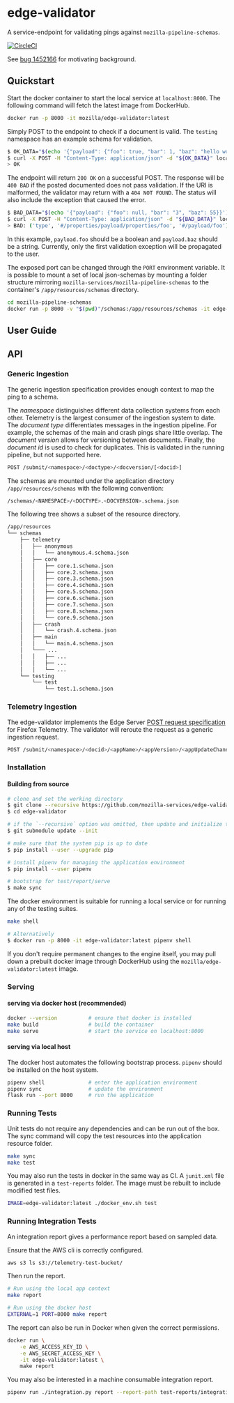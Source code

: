 # edge-validator

A service-endpoint for validating pings against `mozilla-pipeline-schemas`.

[![CircleCI](https://circleci.com/gh/mozilla-services/edge-validator.svg?style=svg)](https://circleci.com/gh/mozilla-services/edge-validator)

See [bug 1452166](https://bugzilla.mozilla.org/show_bug.cgi?id=1452166) for
motivating background.

## Quickstart

Start the docker container to start the local service at `localhost:8000`. The
following command will fetch the latest image from DockerHub.

```bash
docker run -p 8000 -it mozilla/edge-validator:latest
```

Simply POST to the endpoint to check if a document is valid. The `testing`
namespace has an example schema for validation.

```bash
$ OK_DATA="$(echo '{"payload": {"foo": true, "bar": 1, "baz": "hello world"}}')"
$ curl -X POST -H "Content-Type: application/json" -d "${OK_DATA}" localhost:8000/submit/testing/test/1
> OK
```

The endpoint will return `200 OK` on a successful POST. The response will be
`400 BAD` if the posted documented does not pass validation. If the URI is
malformed, the validator may return with a `404 NOT FOUND`. The status will also
include the exception that caused the error.

```bash
$ BAD_DATA="$(echo '{"payload": {"foo": null, "bar": "3", "baz": 55}}')"
$ curl -X POST -H "Content-Type: application/json" -d "${BAD_DATA}" localhost:8000/submit/testing/test/1
> BAD: ('type', '#/properties/payload/properties/foo', '#/payload/foo')
```

In this example, `payload.foo` should be a boolean and `payload.baz` should be a
string. Currently, only the first validation exception will be propagated to the
user.

The exposed port can be changed through the `PORT` environment variable. It is
possible to mount a set of local json-schemas by mounting a folder structure
mirroring `mozilla-services/mozilla-pipeline-schemas` to the container's
`/app/resources/schemas` directory.

```bash
cd mozilla-pipeline-schemas
docker run -p 8000 -v "$(pwd)"/schemas:/app/resources/schemas -it edge-validator
```

## User Guide

## API

### Generic Ingestion

The generic ingestion specification provides enough context to map the ping to a
schema.

The _namespace_ distinguishes different data collection systems from each other.
Telemetry is the largest consumer of the ingestion system to date. The _document
type_ differentiates messages in the ingestion pipeline. For example, the
schemas of the main and crash pings share little overlap. The _document version_
allows for versioning between documents. Finally, the _document id_ is used to
check for duplicates. This is validated in the running pipeline, but not
supported here.

```bash
POST /submit/<namespace>/<doctype>/<docversion/[<docid>]
```

The schemas are mounted under the application directory `/app/resources/schemas`
with the following convention:

```bash
/schemas/<NAMESPACE>/<DOCTYPE>.<DOCVERSION>.schema.json
```

The following tree shows a subset of the resource directory.

```bash
/app/resources
└── schemas
    ├── telemetry
    │   ├── anonymous
    │   │   └── anonymous.4.schema.json
    │   ├── core
    │   │   ├── core.1.schema.json
    │   │   ├── core.2.schema.json
    │   │   ├── core.3.schema.json
    │   │   ├── core.4.schema.json
    │   │   ├── core.5.schema.json
    │   │   ├── core.6.schema.json
    │   │   ├── core.7.schema.json
    │   │   ├── core.8.schema.json
    │   │   └── core.9.schema.json
    │   ├── crash
    │   │   └── crash.4.schema.json
    │   ├── main
    │   │   └── main.4.schema.json
    │   └─── ...
    │   │   ├── ...
    │   │   ├── ...
    │   │   └── ...
    └── testing
        └── test
            └── test.1.schema.json
```

### Telemetry Ingestion

The edge-validator implements the Edge Server [POST request
specification](https://docs.telemetry.mozilla.org/concepts/pipeline/http_edge_spec.html#postput-request)
for Firefox Telemetry. The validator will reroute the request as a generic
ingestion request.

```bash
POST /submit/<namespace>/<docid>/<appName>/<appVersion>/<appUpdateChannel>/<appBuildId>
```

### Installation

#### Building from source

```bash
# clone and set the working directory
$ git clone --recursive https://github.com/mozilla-services/edge-validator.git
$ cd edge-validator

# if the `--recursive` option was omitted, then update and initialize the submodule
$ git submodule update --init

# make sure that the system pip is up to date
$ pip install --user --upgrade pip

# install pipenv for managing the application environment
$ pip install --user pipenv

# bootstrap for test/report/serve
$ make sync
```

The docker environment is suitable for running a local service or for running
any of the testing suites.

```bash
make shell

# Alternatively
$ docker run -p 8000 -it edge-validator:latest pipenv shell
```

If you don't require permanent changes to the engine itself, you may pull down a
prebuilt docker image through DockerHub using the
`mozilla/edge-validator:latest` image.

### Serving

#### serving via docker host (recommended)

```bash
docker --version          # ensure that docker is installed
make build                # build the container
make serve                # start the service on localhost:8000
```

#### serving via local host

The docker host automates the following bootstrap process. `pipenv` should be
installed on the host system.

```bash
pipenv shell              # enter the application environment
pipenv sync               # update the environment
flask run --port 8000     # run the application
```

### Running Tests

Unit tests do not require any dependencies and can be run out of the box. The
sync command will copy the test resources into the application resource folder.

```bash
make sync
make test
```

You may also run the tests in docker in the same way as CI. A `junit.xml` file
is generated in a `test-reports` folder. The image must be rebuilt to include
modified test files.

```bash
IMAGE=edge-validator:latest ./docker_env.sh test
```

### Running Integration Tests

An integration report gives a performance report based on sampled data.

Ensure that the AWS cli is correctly configured.

```bash
aws s3 ls s3://telemetry-test-bucket/
```

Then run the report.

```bash
# Run using the local app context
make report

# Run using the docker host
EXTERNAL=1 PORT=8000 make report
```

The report can also be run in Docker when given the correct permissions.

```bash
docker run \
    -e AWS_ACCESS_KEY_ID \
    -e AWS_SECRET_ACCESS_KEY \
    -it edge-validator:latest \
    make report
```

You may also be interested in a machine consumable integration report.

```bash
pipenv run ./integration.py report --report-path test-reports/integration.json
```
